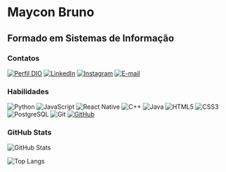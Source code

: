 # Maycon Bruno
## Formado em Sistemas de Informação

### Contatos

[![Perfil DIO](https://img.shields.io/badge/-Meu%20Perfil%20na%20DIO-30A3DC?style=for-the-badge&logoColor=white&color=black)](https://web.dio.me/users/mayconbruno_constancio/?tab=achievements&page=1)
[![LinkedIn](https://img.shields.io/badge/-LinkedIn-000?style=for-the-badge&logo=linkedin&logoColor=30A3DC)](https://www.linkedin.com/in/maycon-/)
[![Instagram](https://img.shields.io/badge/-Instagram-black?style=for-the-badge&logo=instagram)](https://www.instagram.com/mayconbruno00/)
[![E-mail](https://img.shields.io/badge/-Email-000?style=for-the-badge&logo=microsoft-outlook&logoColor=E94D5F)](mailto:mayconbruno.constancio@gmail.com)

### Habilidades

![Python](https://img.shields.io/badge/python-3670A0?style=for-the-badge&logo=python&logoColor=blue&color=black)
![JavaScript](https://img.shields.io/badge/JavaScript-F7DF1E?style=for-the-badge&logo=javascript&logoColor=yellow&color=black)
![React Native](https://img.shields.io/badge/React_Native-20232A?style=for-the-badge&logo=react&logoColor=61DAFB&color=black)
![C++](https://img.shields.io/badge/C%2B%2B-00599C?style=for-the-badge&logo=c%2B%2B&logoColor=blue&color=black)
![Java](https://img.shields.io/badge/java-%23ED8B00.svg?style=for-the-badge&logo=openjdk&logoColor=orange&color=black)
![HTML5](https://img.shields.io/badge/HTML5-E34F26?style=for-the-badge&logo=html5&logoColor=orange&color=black)
![CSS3](https://img.shields.io/badge/CSS3-1572B6?style=for-the-badge&logo=css3&logoColor=blue&color=black)
![PostgreSQL](https://img.shields.io/badge/PostgreSQL-000?style=for-the-badge&logo=postgresql&color=black)
![Git](https://img.shields.io/badge/GIT-E44C30?style=for-the-badge&logo=git&logoColor=orange&color=black)
[![GitHub](https://img.shields.io/badge/GitHub-100000?style=for-the-badge&logo=github&logoColor=blue&color=black)](https://github.com/SEUUSERNAME)


### GitHub Stats

![GitHub Stats](https://github-readme-stats.vercel.app/api?username=Maycon-MB&theme=transparent&bg_color=000000&border_color=30A3DC&show_icons=true&icon_color=30A3DC&title_color=blue&text_color=FFF)



![Top Langs](https://github-readme-stats-git-masterrstaa-rickstaa.vercel.app/api/top-langs/?username=Maycon-MB&layout=donut&bg_color=000&border_color=30A3DC&title_color=blue&text_color=FFF)
